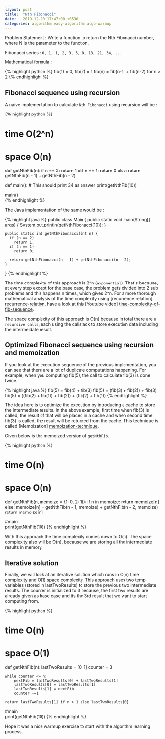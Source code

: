```yaml
---
layout: post
title:  "Nth Fibonacci"
date:   2019-12-20 17:47:00 +0530
categories: algorithm easy-algorithm algo-warmup
---
```

Problem Statement : Write a function to return the Nth Fibonacci number, where N is the parameter to the function. 

Fibonacci series : `0, 1, 1, 2, 3, 5, 8, 13, 21, 34, ...`

Mathematical formula :

{% highlight python %}
fib(1) = 0, fib(2) = 1 
fib(n) = fib(n-1) + fib(n-2) for n > 2
{% endhighlight %}

## Fibonacci sequence using recursion

A naive implementation to calculate `Nth Fibonacci` using recursion will be :

{% highlight python %}
# time O(2^n)
# space O(n)
def getNthFib(n):
    if n == 2:
        return 1
    elif n == 1:
        return 0
    else:
        return getNthFib(n - 1) + getNthFib(n - 2)

def main():
    # This should print 34 as answer
    print(getNthFib(10))

main()  
{% endhighlight %}

The Java implementation of the same would be : 

{% highlight java %}
public class Main {
    public static void main(String[] args) {
      System.out.println(getNthFibonacci(10));
    }
    
    public static int getNthFibonacci(int n) {
      if (n == 2)
        return 1;
      if (n == 1)
        return 0;
        
      return getNthFibonacci(n - 1) + getNthFibonacci(n - 2); 
    }  
}
{% endhighlight %}

The time complexity of this approach is 2^n (`exponential`). That's because, at every step except for the base case, the problem gets divided into 2 sub problems and this happens n times, which gives 2^n. For a more thorough mathematical analysis of the time complexity using [recurrence relation] [recurrence-relation], have a look at this [Youtube video] [time-complexity-of-fib-sequence]. 

The space complexity of this approach is O(n) because in total there are `n recursive calls`, each using the callstack to store execution data including the intermeidate result. 

## Optimized Fibonacci sequence using recursion and memoization

If you look at the execution sequence of the previous implementation, you can see that there are a lot of duplicate computations happening. For example, when you computing fib(5), the call to calculate fib(3) is done twice. 

{% highlight java %}
	fib(5) = fib(4) + fib(3)
	fib(5) = (fib(3) + fib(2)) + fib(3)
	fib(5) = ((fib(2) + fib(1)) + fib(2)) + (fib(2) + fib(1))
{% endhighlight %}

The idea here is to optimize the execution by introducing a cache to store the intermediate results. In the above example, first time when fib(3) is called, the result of that will be placed in a cache and when second time fib(3) is called, the result will be returned from the cache. This technique is called [Memoization] [memoization-technique]. 

Given below is the memoized version of `getNthFib`. 

{% highlight python %}
# time O(n)
# space O(n)
def getNthFib(n, memoize = {1: 0, 2: 1}):
    if n in memoize:
        return memoize[n]
    else:
        memoize[n] = getNthFib(n - 1, memoize) + getNthFib(n - 2, memoize)
        return memoize[n]

#main     
print(getNthFib(10)) 
{% endhighlight %}

With this approach the time complexity comes down to O(n). The space complexity also will be O(n), because we are storing all the intermediate results in memory.

## Iterative solution

Finally, we will look at an iterative solution which runs in O(n) time complexity and O(1) space complexity. This approach uses two temp variables (stored in lastTwoResults) to store the previous two intermediate results. The counter is initialized to 3 because, the first two results are already given as base case and its the 3rd result that we want to start computing from.

{% highlight python %}
# time O(n)
# space O(1)
def getNthFib(n):
    lastTwoResults = [0, 1]
    counter = 3

    while counter <= n:
        nextFib = lastTwoResults[0] + lastTwoResults[1]
        lastTwoResults[0] = lastTwoResults[1]
        lastTwoResults[1] = nextFib
        counter +=1

    return lastTwoResults[1] if n > 1 else lastTwoResults[0]    
        
#main     
print(getNthFib(10))
{% endhighlight %}

Hope it was a nice warmup exercise to start with the algorithm learning process.

[recurrence-relation]: https://mathinsight.org/definition/recurrence_relation
[time-complexity-of-fib-sequence]: https://www.youtube.com/watch?v=pqivnzmSbq4
[memoization-technique]: https://en.wikipedia.org/wiki/Memoization
